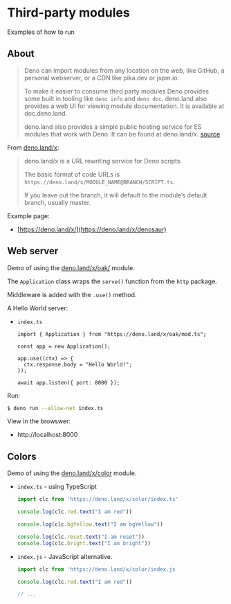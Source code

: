 # Third-party modules

Examples of how to run


## About

> Deno can import modules from any location on the web, like GitHub, a personal webserver, or a CDN like pika.dev or jspm.io.
>
> To make it easier to consume third party modules Deno provides some built in tooling like `deno info` and `deno doc`. deno.land also provides a web UI for viewing module documentation. It is available at doc.deno.land.
>
> deno.land also provides a simple public hosting service for ES modules that work with Deno. It can be found at deno.land/x. [source](https://deno.land/)

From [deno.land/x](https://deno.land/x):

> deno.land/x is a URL rewriting service for Deno scripts.
>
> The basic format of code URLs is `https://deno.land/x/MODULE_NAME@BRANCH/SCRIPT.ts`.
>
> If you leave out the branch, it will default to the module’s default branch, usually master.

Example page:

- [https://deno.land/x/](https://deno.land/x/denosaur)


## Web server

Demo of using the [deno.land/x/oak/](https://deno.land/x/oak/#oak) module.

The `Application` class wraps the `serve()` function from the `http` package.

Middleware is added with the `.use()` method.

A Hello World server:

- `index.ts`
    ```typesript
    import { Application } from "https://deno.land/x/oak/mod.ts";

    const app = new Application();

    app.use((ctx) => {
      ctx.response.body = "Hello World!";
    });

    await app.listen({ port: 8000 });
    ```

Run:

```sh
$ deno run --allow-net index.ts
```

View in the browswer:

- http://localhost:8000


## Colors

Demo of using the [deno.land/x/color](https://deno.land/x/color#color) module.

- `index.ts` - using TypeScript
    ```typescript
    import clc from 'https://deno.land/x/color/index.ts'

    console.log(clc.red.text("I am red"))

    console.log(clc.bgYellow.text("I am bgYellow"))

    console.log(clc.reset.text("I am reset"))
    console.log(clc.bright.text("I am bright"))
    ```
- `index.js` - JavaScript alternative.
    ```javascript
    import clc from 'https://deno.land/x/color/index.js

    console.log(clc.red.text("I am red"))

    // ...
    ```
